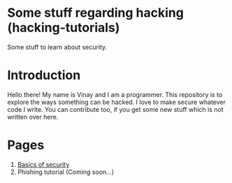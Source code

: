 # Some stuff regarding hacking (hacking-tutorials)
Some stuff to learn about security.

# Introduction
Hello there! My name is Vinay and I am a programmer. This repository is to explore the ways something can be hacked. I love to make secure whatever code I write. You can contribute too, if you get some new stuff which is not written over here.

# Pages
1. [Basics of security](../blob/master/docs/basics-of-security.md)
2. Phishing tutorial (Coming soon...)
